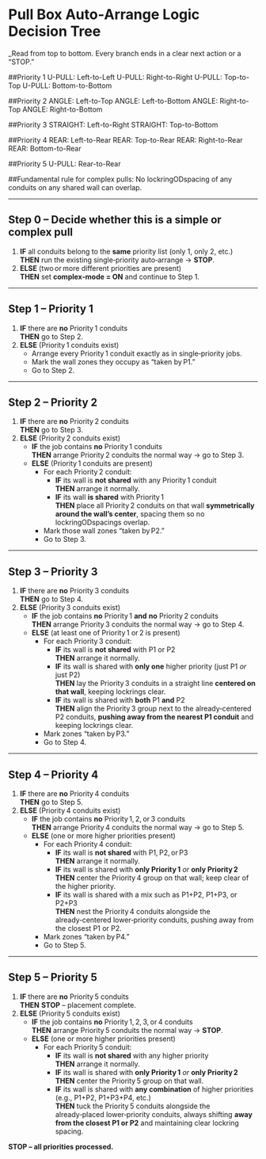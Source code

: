 # Pull Box Auto‑Arrange Logic Decision Tree

_Read from top to bottom. Every branch ends in a clear next action or a “STOP.” 


##Priority 1
U-PULL: Left-to-Left
U-PULL: Right-to-Right
U-PULL: Top-to-Top
U-PULL: Bottom-to-Bottom

##Priority 2
ANGLE: Left-to-Top
ANGLE: Left-to-Bottom
ANGLE: Right-to-Top
ANGLE: Right-to-Bottom

##Priority 3
STRAIGHT: Left-to-Right
STRAIGHT: Top-to-Bottom

##Priority 4
REAR: Left-to-Rear
REAR: Top-to-Rear
REAR: Right-to-Rear
REAR: Bottom-to-Rear

##Priority 5
U-PULL: Rear-to-Rear

##Fundamental rule for complex pulls:  No lockringODspacing of any conduits on any shared wall can overlap.

---

## Step 0 – Decide whether this is a **simple** or **complex** pull

1. **IF** all conduits belong to the **same** priority list (only 1, only 2, etc.)  
   **THEN** run the existing single‑priority auto‑arrange → **STOP**.  
2. **ELSE** (two or more different priorities are present)  
   **THEN** set **complex‑mode = ON** and continue to Step&nbsp;1.

---

## Step 1 – Priority 1

1. **IF** there are **no** Priority 1 conduits  
   **THEN** go to Step 2.  
2. **ELSE** (Priority 1 conduits exist)  
   * Arrange every Priority 1 conduit exactly as in single‑priority jobs.  
   * Mark the wall zones they occupy as “taken by P1.”  
   * Go to Step 2.

---

## Step 2 – Priority 2 

1. **IF** there are **no** Priority 2 conduits  
   **THEN** go to Step 3.  
2. **ELSE** (Priority 2 conduits exist)  
   * **IF** the job contains **no** Priority 1 conduits  
     **THEN** arrange Priority 2 conduits the normal way → go to Step 3.  
   * **ELSE** (Priority 1 conduits are present)  
     * For each Priority 2 conduit:  
       - **IF** its wall is **not shared** with any Priority 1 conduit  
         **THEN** arrange it normally.  
       - **IF** its wall **is shared** with Priority 1  
         **THEN** place all Priority 2 conduits on that wall **symmetrically around the wall’s center**, spacing them so no lockringODspacings overlap.  
     * Mark those wall zones “taken by P2.”  
     * Go to Step 3.

---

## Step 3 – Priority 3 

1. **IF** there are **no** Priority 3 conduits  
   **THEN** go to Step 4.  
2. **ELSE** (Priority 3 conduits exist)  
   * **IF** the job contains **no** Priority 1 **and** **no** Priority 2 conduits  
     **THEN** arrange Priority 3 conduits the normal way → go to Step 4.  
   * **ELSE** (at least one of Priority 1 or 2 is present)  
     * For each Priority 3 conduit:  
       - **IF** its wall is **not shared** with P1 or P2  
         **THEN** arrange it normally.  
       - **IF** its wall is shared with **only one** higher priority (just P1 *or* just P2)  
         **THEN** lay the Priority 3 conduits in a straight line **centered on that wall**, keeping lockrings clear.  
       - **IF** its wall is shared with **both** P1 **and** P2  
         **THEN** align the Priority 3 group next to the already‑centered P2 conduits, **pushing away from the nearest P1 conduit** and keeping lockrings clear.  
     * Mark zones “taken by P3.”  
     * Go to Step 4.

---

## Step 4 – Priority 4 

1. **IF** there are **no** Priority 4 conduits  
   **THEN** go to Step 5.  
2. **ELSE** (Priority 4 conduits exist)  
   * **IF** the job contains **no** Priority 1, 2, or 3 conduits  
     **THEN** arrange Priority 4 conduits the normal way → go to Step 5.  
   * **ELSE** (one or more higher priorities present)  
     * For each Priority 4 conduit:  
       - **IF** its wall is **not shared** with P1, P2, or P3  
         **THEN** arrange it normally.  
       - **IF** its wall is shared with **only Priority 1** *or* **only Priority 2**  
         **THEN** center the Priority 4 group on that wall; keep clear of the higher priority.  
       - **IF** its wall is shared with a mix such as P1+P2, P1+P3, or P2+P3  
         **THEN** nest the Priority 4 conduits alongside the already‑centered lower‑priority conduits, pushing away from the closest P1 or P2.  
     * Mark zones “taken by P4.”  
     * Go to Step 5.

---

## Step 5 – Priority 5 

1. **IF** there are **no** Priority 5 conduits  
   **THEN** **STOP** – placement complete.  
2. **ELSE** (Priority 5 conduits exist)  
   * **IF** the job contains **no** Priority 1, 2, 3, or 4 conduits  
     **THEN** arrange Priority 5 conduits the normal way → **STOP**.  
   * **ELSE** (one or more higher priorities present)  
     * For each Priority 5 conduit:  
       - **IF** its wall is **not shared** with any higher priority  
         **THEN** arrange it normally.  
       - **IF** its wall is shared with **only Priority 1** *or* **only Priority 2**  
         **THEN** center the Priority 5 group on that wall.  
       - **IF** its wall is shared with **any combination** of higher priorities (e.g., P1+P2, P1+P3+P4, etc.)  
         **THEN** tuck the Priority 5 conduits alongside the already‑placed lower‑priority conduits, always shifting **away from the closest P1 or P2** and maintaining clear lockring spacing.  

**STOP – all priorities processed.**
